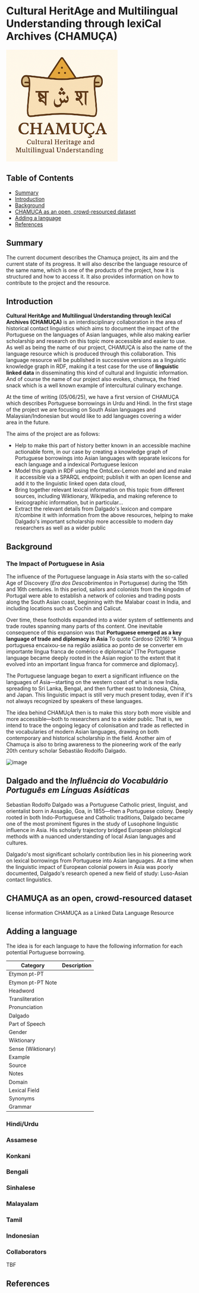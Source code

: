 # Cultural HeritAge and Multilingual Understanding through lexiCal Archives (CHAMUÇA)
<img src="cham2.png" alt="CHAMUÇA logo" width="300"/>

## Table of Contents
- [Summary](#summary)
- [Introduction](#introduction)
- [Background](#background)
- [CHAMUÇA as an open, crowd-resourced dataset](#chamu%C3%A7a-as-an-open-crowd-resourced-dataset)
- [Adding a language](#adding-a-language)
- [References](#references)

## Summary 
The current document describes the Chamuça project, its aim and the current state of its progress. It will also describe the language resource of the same name, which is one of the products of the project, how it is structured and how to access it. It also provides information on how to contribute to the project and the resource. 


## Introduction 

**Cultural HeritAge and Multilingual Understanding through lexiCal Archives (CHAMUÇA)** is an interdisciplinary collaboration in the area of historical contact linguistics which aims to document the impact of the Portuguese on the languages of Asian languages, while also making earlier scholarship and research on this topic more accessible and easier to use.  As well as being the name of our project, CHAMUÇA is also the name of the language resource which is produced through this collaboration. This language resource will be published in successive versions as a linguistic knowledge graph in RDF, making it a test case for the use of **linguistic linked data** in disseminating this kind of cultural and linguistic information.  And of course the name of our project also evokes, chamuça, the fried snack which is a well known example of intercultural culinary exchange.

At the time of writing (05/06/25), we have a first version of CHAMUÇA which describes Portuguese borrowings in Urdu and Hindi.  In the first stage of the project we are focusing on South Asian languages and Malaysian/Indonesian but would like to add languages covering a wider area in the future. 

The aims of the project are as follows: 
- Help to make this part of history better known in an accessible machine actionable form, in our case by creating a knowledge graph of Portuguese borrowings into Asian languages with separate lexicons for each language and a indexical Portuguese lexicon
- Model this graph in RDF using the OntoLex-Lemon model and and make it accessible via a SPARQL endpoint; publish it with an open license and add it to the linguistic linked open data cloud,
- Bring together relevant lexical information on this topic from different sources, including Wiktionary, Wikipedia, and making reference to lexicographic information, but in particular...
- Extract the relevant details from Dalgado's lexicon and compare it/combine it with information from the above resources, helping to make Dalgado's important scholarship more accessible to modern day researchers as well as a wider public 

## Background
### The Impact of Portuguese in Asia
The influence of the Portuguese language in Asia starts with the so-called Age of Discovery (_Era dos Descobrimentos_ in Portuguese) during the 15th and 16th centuries. In this period, sailors and colonists from the kingodm of Portugal were able to establish a network of colonies and trading posts along the South Asian coast, beginning with the Malabar coast in India, and including locations such as Cochin and Calicut. 

Over time, these footholds expanded into a wider system of settlements and trade routes spanning many parts of ths content. One inevitable consequence of this expansion was that **Portuguese emerged as a key language of trade and diplomacy in Asia** To quote Cardoso (2016) “A língua portuguesa encaixou-se na região asiática ao ponto de se converter em importante língua franca de comérico e diplomacia” [The Portuguese language became deeply rooted in the Asian region to the extent that it evolved into an important lingua franca for commerce and diplomacy]. 

The Portuguese language began to exert a significant influence on the languages of Asia—starting on the western coast of what is now India, spreading to Sri Lanka, Bengal, and then further east to Indonesia, China, and Japan. This linguistic impact is still very much present today, even if it's not always recognized by speakers of these languages.

The idea behind CHAMUçA then is to make this story both more visible and more accessible—both to researchers and to a wider public. That is, we intend to trace the ongoing legacy of colonisation and trade as reflected in the vocabularies of modern Asian languages, drawing on both contemporary and historical scholarship in the field.  Another aim of Chamuça is also to bring awareness to the pioneering work of the early 20th century scholar Sebastião Rodolfo Dalgado. 

![image](https://github.com/user-attachments/assets/a8b4fea0-ba56-4e1d-9077-7f530093b915)

## Dalgado and the _Influência do Vocabulário Português em Línguas Asiáticas_
Sebastian Rodolfo Dalgado was a Portuguese Catholic priest, linguist, and orientalist born in Assagão, Goa, in 1855—then a Portuguese colony. Deeply rooted in both Indo-Portuguese and Catholic traditions, Dalgado became one of the most prominent figures in the study of Lusophone linguistic influence in Asia. His scholarly trajectory bridged European philological methods with a nuanced understanding of local Asian languages and cultures.

Dalgado's most significant scholarly contribution lies in his pioneering work on lexical borrowings from Portuguese into Asian languages. At a time when the linguistic impact of European colonial powers in Asia was poorly documented, Dalgado's research opened a new field of study: Luso-Asian contact linguistics.
## CHAMUÇA as an open, crowd-resourced dataset
license information CHAMUÇA as a Linked Data Language Resource

## Adding a language

The idea is for each language to have the following information for each potential Portuguese borrowing. 

| Category | Description |
| -------- | ------- |
| Etymon pt-PT | |
| Etymon pt-PT Note | |
| Headword | |
| Transliteration | |
| Pronunciation | |
| Dalgado | |
| Part of Speech | |
| Gender | |
| Wiktionary | |
| Sense (Wiktionary) | |
| Example | |
| Source | |
| Notes | |
| Domain | |
| Lexical Field | |
| Synonyms | |
| Grammar | |


### Hindi/Urdu
### Assamese
### Konkani
### Bengali
### Sinhalese
### Malayalam
### Tamil
### Indonesian 

### Collaborators
TBF

## References




